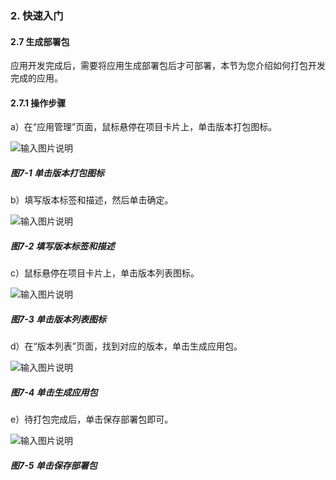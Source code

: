 ### 2. 快速入门

#### 2.7 生成部署包

应用开发完成后，需要将应用生成部署包后才可部署，本节为您介绍如何打包开发完成的应用。

#### 2.7.1 操作步骤

a）在“应用管理”页面，鼠标悬停在项目卡片上，单击版本打包图标。

![输入图片说明](../../../images/%20SoFlu%EF%BC%88%E5%89%8D%E7%AB%AF%EF%BC%89%E5%85%A8%E8%87%AA%E5%8A%A8%E5%BC%80%E5%8F%91%E5%B9%B3%E5%8F%B0%E6%95%99%E7%A8%8B/1.%20%E6%9C%80%E6%96%B0%E7%89%88%E6%9C%AC%20-%20%E6%9B%B4%E6%96%B0%E6%97%A5%E6%9C%9F%20-%202023.01.10/2.%E5%BF%AB%E9%80%9F%E5%85%A5%E9%97%A8/7-1.png)

##### 图7-1 单击版本打包图标

b）填写版本标签和描述，然后单击确定。

![输入图片说明](../../../images/%20SoFlu%EF%BC%88%E5%89%8D%E7%AB%AF%EF%BC%89%E5%85%A8%E8%87%AA%E5%8A%A8%E5%BC%80%E5%8F%91%E5%B9%B3%E5%8F%B0%E6%95%99%E7%A8%8B/1.%20%E6%9C%80%E6%96%B0%E7%89%88%E6%9C%AC%20-%20%E6%9B%B4%E6%96%B0%E6%97%A5%E6%9C%9F%20-%202023.01.10/2.%E5%BF%AB%E9%80%9F%E5%85%A5%E9%97%A8/7-2.png)

##### 图7-2 填写版本标签和描述

c）鼠标悬停在项目卡片上，单击版本列表图标。

![输入图片说明](../../../images/%20SoFlu%EF%BC%88%E5%89%8D%E7%AB%AF%EF%BC%89%E5%85%A8%E8%87%AA%E5%8A%A8%E5%BC%80%E5%8F%91%E5%B9%B3%E5%8F%B0%E6%95%99%E7%A8%8B/1.%20%E6%9C%80%E6%96%B0%E7%89%88%E6%9C%AC%20-%20%E6%9B%B4%E6%96%B0%E6%97%A5%E6%9C%9F%20-%202023.01.10/2.%E5%BF%AB%E9%80%9F%E5%85%A5%E9%97%A8/7-3.png)

##### 图7-3 单击版本列表图标

d）在“版本列表”页面，找到对应的版本，单击生成应用包。

![输入图片说明](../../../images/%20SoFlu%EF%BC%88%E5%89%8D%E7%AB%AF%EF%BC%89%E5%85%A8%E8%87%AA%E5%8A%A8%E5%BC%80%E5%8F%91%E5%B9%B3%E5%8F%B0%E6%95%99%E7%A8%8B/1.%20%E6%9C%80%E6%96%B0%E7%89%88%E6%9C%AC%20-%20%E6%9B%B4%E6%96%B0%E6%97%A5%E6%9C%9F%20-%202023.01.10/2.%E5%BF%AB%E9%80%9F%E5%85%A5%E9%97%A8/7-4.png)

##### 图7-4 单击生成应用包

e）待打包完成后，单击保存部署包即可。

![输入图片说明](../../../images/%20SoFlu%EF%BC%88%E5%89%8D%E7%AB%AF%EF%BC%89%E5%85%A8%E8%87%AA%E5%8A%A8%E5%BC%80%E5%8F%91%E5%B9%B3%E5%8F%B0%E6%95%99%E7%A8%8B/1.%20%E6%9C%80%E6%96%B0%E7%89%88%E6%9C%AC%20-%20%E6%9B%B4%E6%96%B0%E6%97%A5%E6%9C%9F%20-%202023.01.10/2.%E5%BF%AB%E9%80%9F%E5%85%A5%E9%97%A8/7-5.png)

##### 图7-5 单击保存部署包
